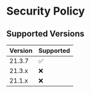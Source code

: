 # Security Policy

## Supported Versions


| Version  | Supported          |
| -------  | ------------------ |
| 21.3.7   | :white_check_mark: |
| 21.3.x   | :x:                |
| 21.1.x   | :x:                | 
